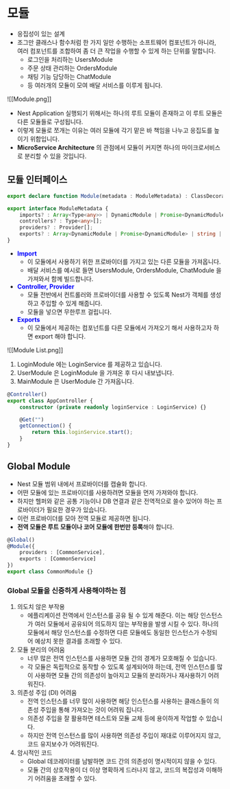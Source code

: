 # 모듈
- 응집성이 있는 설계
- 조그만 클래스나 함수처럼 한 가지 일만 수행하는 소프트웨어 컴포넌트가 아니라, 여러 컴포넌트를 조합하여 좀 더 큰 작업을 수행할 수 있게 하는 단위를 말합니다.
	- 로그인을 처리하는 UsersModule
	- 주문 상태 관리하는 OrdersModule
	- 채팅 기능 담당하는 ChatModule
	- 등 여러개의 모듈이 모여 배달 서비스를 이루게 됩니다.

![[Module.png]]

- Nest Application 실행되기 위해서는 하나의 루트 모듈이 존재하고 이 루트 모듈은 다른 모듈들로 구성됩니다.
- 이렇게 모듈로 쪼개는 이유는 여러 모듈에 각기 맡은 바 책임을 나누고 응집도를 높이기 위함입니다.
- **MicroService Architecture** 의 관점에서 모듈이 커지면 하나의 마이크로서비스로 분리할 수 있을 것입니다.


## 모듈 인터페이스

```typescript
export declare function Module(metadata : ModuleMetadata) : ClassDecorator;

export interface ModuleMetadata {
	imports? : Array<Type<any>> | DynamicModule | Promise<DynamicModule> | ForwardReference>;
	controllers? : Type<any>[];
	providers? : Provider[];
	exports? : Array<DynamicModule | Promise<DynamicModule> | string | symbol | Provider | ForwardReference | Abstract<any> | Function>;
}
```

- <strong style="color:blue">Import</strong>
	- 이 모듈에서 사용하기 위한 프로바이더를 가지고 있는 다른 모듈을 가져옵니다.
	- 배달 서비스를 예시로 들면 UsersModule, OrdersModule, ChatModule 을 가져와서 함께 빌드합니다. 
- <strong style="color:blue">Controller, Provider</strong>
	- 모듈 전반에서 컨트롤러와 프로바이더를 사용할 수 있도록 Nest가 객체를 생성하고 주입할 수 있게 해줍니다.
	- 모듈을 넣으면 무한루프 걸립니다.
- <strong style="color:blue">Exports</strong>
	- 이 모듈에서 제공하는 컴포넌트를 다른 모듈에서 가져오기 해서 사용하고자 하면 export 해야 합니다.

![[Module List.png]]
1. LoginModule 에는 LoginService 를 제공하고 있습니다.
2. UserModule 은 LoginModule 을 가져온 후 다시 내보냅니다.
3. MainModule 은 UserModule 간 가져옵니다.

```typescript
@Controller()
export class AppController {
	constructor (private readonly loginService : LoginService) {}

	@Get("")
	getConnection() {
		return this.loginService.start();
	}
}
```

## Global Module

- Nest 모듈 범위 내에서 프로바이더를 캡슐화 합니다.
- 어떤 모듈에 있는 프로바이더를 사용하려면 모듈을 먼저 가져와야 합니다.
- 하지만 헬퍼와 같은 공통 기능이나 DB 연결과 같은 전역적으로 쓸수 있어야 하는 프로바이더가 필요한 경우가 있습니다.
- 이런 프로바이더를 모아 전역 모듈로 제공하면 됩니다.
- **전역 모듈은 루트 모듈이나 코어 모듈에 한번만 등록**해야 합니다.

```typescript
@Global()
@Module({
	providers : [CommonService],
	exports : [CommonService]
})
export class CommonModule {}

```


### Global 모듈을 신중하게 사용해야하는 점

1. 의도치 않은 부작용
	-  에플리케이션 전역에서 인스턴스를 공유 될 수 있게 해준다.
	   이는 해당 인스턴스가 여러 모듈에서 공유되어 의도하지 않는 부작용을 발생 시킬 수 있다.
	   하나의 모듈에서 해당 인스턴스를 수정하면 다른 모듈에도 동일한 인스턴스가 수정되어 예상치 못한 결과를 초래할 수 있다. 
2. 모듈 분리의 어려움
	- 너무 많은 전역 인스턴스를 사용하면 모듈 간의 경계가 모호해질 수 있습니다.
	- 각 모듈은 독립적으로 동작할 수 있도록 설계되어야 하는데, 전역 인스턴스를 많이 사용하면 모듈 간의 의존성이 높아지고 모듈의 분리하거나 재사용하기 어려워진다.
3. 의존성 주입 (DI) 어려움
	- 전역 인스턴스를 너무 많이 사용하면 해당 인스턴스를 사용하는 클래스들이 의존성 주입을 통해 가져오는 것이 어려워 집니다.
	- 의존성 주입을 잘 활용하면 테스트와 모듈 교체 등에 용이하게 작업할 수 있습니다.
	- 하지만 전역 인스턴스를 많이 사용하면 의존성 주입이 재대로 이루어지지 않고, 코드 유지보수가 어려워진다.
4. 암시적인 코드
	- Global 데코레이터를 남발하면 코드 간의 의존성이 명시적이지 않을 수 있다.
	- 모듈 간의 상호작용이 더 이상 명확하게 드러나지 않고, 코드의 복잡성과 이해하기 어려움을 초래할 수 있다. 